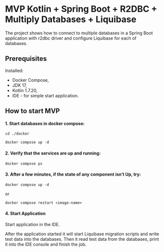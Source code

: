 # MVP Kotlin + Spring Boot + R2DBC + Multiply Databases + Liquibase

The project shows how to connect to multiple databases in a Spring Boot application with r2dbc driver and configure Liquibase for each of databases.

## Prerequisites

Installed:

- Docker Compose,
- JDK 17,
- Kotlin 1.7.20,
- IDE - for simple start application.

## How to start MVP

#### 1. Start databases in docker compose:

```
cd ./docker

docker compose up -d

```
#### 2. Verify that the services are up and running:
```
docker compose ps

```
#### 3. After a few minutes, if the state of any component isn’t Up, try:
```
docker compose up -d

```
or
```
docker compose restart <image-name>

```
#### 4. Start Application
Start application in the IDE.

After the application started it will start Liquibase migration scripts and write test data into the databases. Then it read test data from the databases, print it into the IDE console and finish the job.
